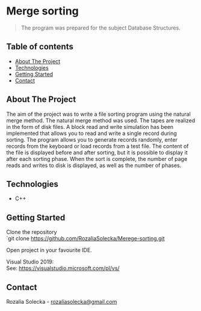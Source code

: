 # Merge sorting
> The program was prepared for the subject Database Structures. 

## Table of contents
* [About The Project](#about-the-project)
* [Technologies](#technologies)
* [Getting Started](#getting-started)
* [Contact](#contact)

## About The Project
The aim of the project was to write a file sorting program using the natural merge method. The natural merge method was used. The tapes are realized in the form of disk files. A block read and write simulation has been implemented that allows you to read and write a single record during sorting. The program allows you to generate records randomly, enter records from the keyboard or load records from a test file. The content of the file is displayed before and after sorting, but it is possible to display it after each sorting phase. When the sort is complete, the number of page reads and writes to disk is displayed, as well as the number of phases.

## Technologies
* C++

## Getting Started
Clone the repository  
`git clone https://github.com/RozaliaSolecka/Merege-sorting.git
  
Open project in your favourite IDE.   
  
Visual Studio 2019:  
See: https://visualstudio.microsoft.com/pl/vs/

## Contact
Rozalia Solecka - rozaliasolecka@gmail.com
